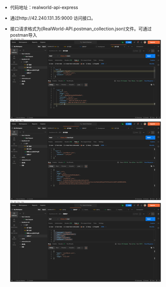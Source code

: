- 代码地址：realworld-api-express

- 通过http://42.240.131.35:9000  访问接口。

- 接口请求格式为(RealWorld-API.postman_collection.json)文件。可通过postman导入
![](![](2021-06-17-11-28-36.png).png)
![](2021-06-21-13-38-24.png)
![](2021-06-21-13-56-54.png)
